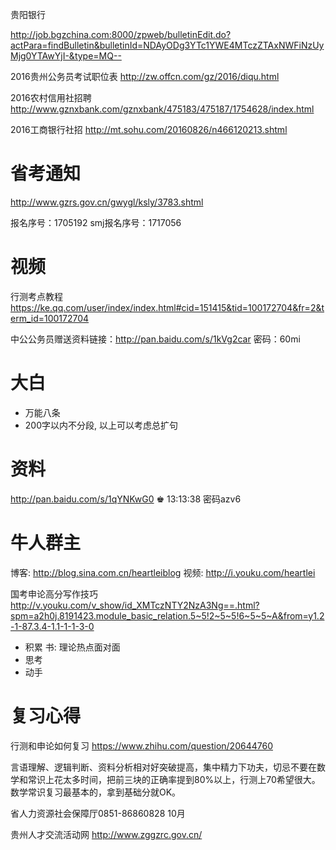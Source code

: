 贵阳银行

http://job.bgzchina.com:8000/zpweb/bulletinEdit.do?actPara=findBulletin&bulletinId=NDAyODg3YTc1YWE4MTczZTAxNWFiNzUyMjg0YTAwYjI-&type=MQ--


2016贵州公务员考试职位表
http://zw.offcn.com/gz/2016/diqu.html

2016农村信用社招聘
http://www.gznxbank.com/gznxbank/475183/475187/1754628/index.html

2016工商银行社招
http://mt.sohu.com/20160826/n466120213.shtml

# 省考通知

http://www.gzrs.gov.cn/gwygl/ksly/3783.shtml

报名序号：1705192
smj报名序号：1717056


# 视频

行测考点教程
https://ke.qq.com/user/index/index.html#cid=151415&tid=100172704&fr=2&term_id=100172704

中公公务员赠送资料链接：http://pan.baidu.com/s/1kVg2car
 密码：60mi

 # 大白

 - 万能八条
 - 200字以内不分段, 以上可以考虑总扩句

#  资料

http://pan.baidu.com/s/1qYNKwG0
♚  13:13:38
密码azv6

# 牛人群主

博客: http://blog.sina.com.cn/heartleiblog
视频: http://i.youku.com/heartlei

国考申论高分写作技巧
http://v.youku.com/v_show/id_XMTczNTY2NzA3Ng==.html?spm=a2h0j.8191423.module_basic_relation.5~5!2~5~5!6~5~5~A&from=y1.2-1-87.3.4-1.1-1-1-3-0

- 积累
    书: 理论热点面对面
- 思考
- 动手

# 复习心得

行测和申论如何复习
https://www.zhihu.com/question/20644760

言语理解、逻辑判断、资料分析相对好突破提高，集中精力下功夫，切忌不要在数学和常识上花太多时间，把前三块的正确率提到80%以上，行测上70希望很大。数学常识复习最基本的，拿到基础分就OK。


省人力资源社会保障厅0851-86860828
10月

贵州人才交流活动网
http://www.zggzrc.gov.cn/

